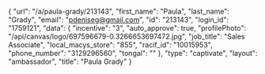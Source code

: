 {
    "url": "\/a\/paula-grady\/213143",
    "first_name": "Paula",
    "last_name": "Grady",
    "email": "pdeniseg@gmail.com",
    "id": "213143",
    "login_id": "1759121",
    "data": {
        "incentive": "3",
        "auto_approve": true,
        "profilePhoto": "\/api\/canvas\/logo\/697596679-0.3266653697472.jpg",
        "job_title": "Sales Associate",
        "local_macys_store": "855",
        "racif_id": "10015953",
        "phone_number": "3129296560",
        "tongal": ""
    },
    "type": "captivate",
    "layout": "ambassador",
    "title": "Paula Grady"
}